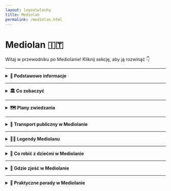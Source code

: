 ```yaml
---
layout: layoutwlochy
title: Mediolan
permalink: /mediolan.html
---
```


# Mediolan 🇮🇹

Witaj w przewodniku po Mediolanie! Kliknij sekcję, aby ją rozwinąć 👇

---

<details>
   <summary><strong>📌 Podstawowe informacje</strong></summary> 
   <h3>🕶️ Mediolan – moda, marmur i madonny na dachach</h3> 
   <p> Mediolan to miasto, które nosi okulary przeciwsłoneczne nawet w deszczu. Stolica Lombardii i włoskiego stylu życia – elegancka, szybka i zawsze dobrze ubrana. To tutaj moda spotyka gotyk, a espresso wypija się szybciej niż zdążysz powiedzieć „Versace”. </p> 
   <p> Choć słynie z wybiegów i designu, Mediolan to też historia, którą czuć między marmurowymi filarami katedry i na brukowanych placach. To miasto Leonardo da Vinci, opery w La Scali, aperola z widokiem na Duomo i tramwajów, które wyglądają jak z pocztówki z lat 60. 
   </p> 
   <p> Niech Cię nie zwiedzie chłodniejszy północny klimat – mediolańskie serce bije gorąco, zwłaszcza gdy lokalna drużyna gra derbowy mecz. A jeśli myślisz, że Mediolan to tylko zakupy, to… masz trochę racji. Ale też bardzo się mylisz. To miasto z duszą – choć czasem ukrytą za designerską fasadą. 
   </p> 
   <h3>🛬 Jak się dostać do Mediolanu?</h3>
   <ul> 
      <li><strong>Samolotem:</strong> Mediolan ma aż 3 lotniska! Najbliżej centrum jest Linate (LIN), popularne są też Malpensa (MXP) i Bergamo (BGY) – to ostatnie to klasyk low-costów.</li>
      <li><strong>Pociągiem:</strong> Z innych miast Włoch (np. Rzym, Florencja, Neapol) złapiesz szybki pociąg Trenitalia lub Italo. Wysiądź na stacji <strong>Milano Centrale</strong> – jednej z najbardziej imponujących stacji kolejowych w Europie.</li> 
   </ul> 
   <h3>🚇 Komunikacja miejska</h3> 
   <p> Metro, tramwaje, autobusy – wszystko działa sprawnie (to nie Neapol 😄). Są 4 linie metra, w tym linia M4, która z Linate do centrum śmiga szybciej niż influencerzy do aperolka. Bilety kupisz w automatach, aplikacjach lub kioskach – obowiązuje jeden system biletowy ATM. 
   </p> 
   <h3>🛍️ Zakupy, styl i luksus</h3>
   <p> Galleria Vittorio Emanuele II to nie galeria handlowa – to katedra konsumpcji. Sklepy, które znasz z modowych żurnali, i turyści kręcący się wokół mozaiki byka dla szczęścia. A jak chcesz taniej – wybierz Corso Buenos Aires albo miejskie outlety. Styl znajdziesz tu nawet na przystanku tramwajowym. </p> 
</details>

---

<details>
  <summary><strong>🏛️ Co zobaczyć</strong></summary>

  <details>
    <summary><strong>⛪ Katedra Duomo – koronka z marmuru</strong></summary>
    <p><strong>Współrzędne:</strong> <em>45.4642° N, 9.1900° E</em></p>
   
     <p> Jeśli Mediolan ma serce, to bije ono właśnie tutaj – z marmuru, z iglicami i z 3500 rzeźbami, które patrzą na Ciebie z każdej strony. <strong>Duomo di Milano</strong> to nie tylko największa katedra we Włoszech (po Watykanie), ale i jeden z najbardziej imponujących budynków gotyckich na świecie. Budowano ją przez... 600 lat. Włoska precyzja + tempo espresso? Niekoniecznie. Ale efekt? Absolutnie wart każdej dekady. 
     </p>
     <p> Z zewnątrz wygląda jak marmurowy tort weselny z koroną z iglic – a na szczycie czuwa <strong>Madonnina</strong>, złota figurka Maryi, która strzeże miasta z wysokości 108 metrów. Podobno nikt nie może budować wyżej niż ona, dlatego wiele nowoczesnych wieżowców... ma kopie Madonniny na dachu. Sprytne. 
     </p> 
     <p> Wnętrze? Ciemne, majestatyczne i monumentalne. Filary grube jak sekwoje, witraże jak obrazy z Photoshopa sprzed 500 lat, a organy tak potężne, że można by nimi zagrać hymn dla całego Lombardii. W środku znajdziesz też relikwie, posągi, a nawet – uwaga – gwoździe z krzyża Chrystusa (według legendy). Jeden z nich jest wystawiany raz do roku podczas uroczystej procesji z udziałem arcybiskupa... i specjalnego koszyczka na sznurku. Włosi potrafią. 
     </p> 
     <p> Największy hit to jednak <strong>tarasy na dachu</strong>. Windą (albo schodami, jeśli jesteś w formie) można się wspiąć na dach katedry i przejść się pośród iglic, rzeźb i chimerycznych potworów. Panorama Mediolanu, a przy dobrej pogodzie – widok aż po Alpy. Idealne miejsce na zdjęcia, kontemplację... albo Aperola po zejściu. 
     </p> 
     <ul>
     <li><strong>Wstęp do katedry:</strong> ok. 5–8€</li>
     <li><strong>Tarasy (schody lub winda):</strong> 10–15€ (w zależności od opcji)</li> 
     <li><strong>Godziny otwarcia:</strong> ok. 9:00–19:00</li> 
     <li><strong>Wskazówka:</strong> Weź okulary przeciwsłoneczne – marmur naprawdę odbija światło!</li>
     </ul>
  </details>

  <details>
    <summary><strong>🎨 Galeria Vittorio Emanuele II – świątynia zakupów</strong></summary>
    <p><strong>Współrzędne:</strong> <em>45.4663° N, 9.1895° E</em></p>

<p> Witamy w najbardziej stylowej galerii handlowej, jaką widziała Europa – <strong>Galleria Vittorio Emanuele II</strong>, zwana też „salonem Mediolanu”. To tutaj marmur spotyka żelazo, luksus ociera się o historię, a cappuccino kosztuje tyle, co pół pizzy... ale za to z widokiem na kopułę jak z pałacu. 
</p>
<p> Zbudowana w XIX wieku ku czci pierwszego króla zjednoczonych Włoch – Vittorio Emanuele II – galeria miała być wizytówką postępu, klasy i dobrego smaku. I udało się – to nie tylko miejsce na zakupy, ale też architektoniczne cudo. Cztery skrzydła, wielka szklana kopuła, mozaiki na podłodze, freski na ścianach, a nad wszystkim unoszą się marki takie jak Prada, Gucci i Louis Vuitton... czyli trochę jak spacer po Instagramie w wersji premium. 
</p>
<p> Ale nawet jeśli nie planujesz wydawać fortuny na skórzaną torebkę, warto tu przyjść dla <strong>tradycji</strong>. W samym środku galerii znajdziesz mozaikę z bykiem – a dokładniej z jego... częściami, które przynoszą szczęście. Trzeba stanąć piętą na jego genitaliach i obrócić się trzy razy dookoła. Tak, serio. Tak robią wszyscy – od turystów po garniturowców z dzielnicy biznesowej. 
</p> 
<p> Galeria łączy dwa najważniejsze punkty w Mediolanie – Katedrę Duomo i Teatr La Scala. Więc nawet jeśli nie planujesz zakupów, przejście przez nią to jak spacer przez historię z dodatkiem złotej karty kredytowej. A jeśli chcesz chłonąć klimat jak prawdziwy mediolańczyk – usiądź w jednej z historycznych kawiarni, zamów espresso, załóż okulary przeciwsłoneczne (nawet w środku) i po prostu... wyglądaj świetnie. 
</p> 
    
  </details>

  <details>
    <summary><strong>🖼️ Ostatnia Wieczerza – więcej niż mural</strong></summary>
    <p><strong>Współrzędne:</strong> <em>45.4658° N, 9.1704° E</em></p>
    <p>
      Dzieło Leonarda da Vinci, które zna cały świat – i które ma więcej teorii spiskowych niż odcinki "Z Archiwum X". Znajduje się w refektarzu klasztoru Santa Maria delle Grazie i przetrwało wojny, wilgoć i nadgorliwych konserwatorów. 
    </p>
    <p>
      Oglądanie „Ostatniej Wieczerzy” to niemal rytuał: mała grupa, krótki czas, zero fleszy. Ale warto – scena, emocje, symbolika, wszystko to sprawia, że patrzysz i myślisz: „Wow, to naprawdę to!” (albo: „Czemu Jezus nie ma jedzenia?”).
    </p>
  </details>

  <details>
    <summary><strong>🏰 Zamek Sforzów – średniowieczny kolos z atrium</strong></summary>
    <p><strong>Współrzędne:</strong> <em>45.4700° N, 9.1795° E</em></p> 
    <p> <strong>Castello Sforzesco</strong> to prawdziwa perła Mediolanu – monumentalna forteca, która widziała więcej wojen, buntów i renesansowego dramatu niż niejeden sezon „Rodu Smoka”. Zbudowany w XV wieku przez potężny ród Sforzów, był nie tylko bastionem obronnym, ale i elegancką rezydencją. A dziś? To zamek, który łączy w sobie historię, sztukę i odrobinę mediolańskiego ego. 
    </p> 
    <p> Na pierwszy rzut oka wygląda jak klasyczna warownia – potężne mury, fosa, masywna brama. Ale wewnątrz kryje się cały świat – od muzeów, przez freski Leonarda da Vinci, po spokojne dziedzińce, gdzie można odpocząć w cieniu wieży. Tak, <strong>Leonardo</strong> też tu działał – ozdabiał komnaty, zanim został bohaterem książek Dana Browna. 
    </p> 
    <p> Zamek jest ogromny – i można go zwiedzać godzinami. Znajdziesz tu m.in. <strong>Muzeum Sztuki Antycznej</strong>, <strong>Pinakotekę</strong> z dziełami mistrzów włoskich, kolekcję instrumentów muzycznych i… rzeźbę nie byle jaką, bo <strong>ostatnie, niedokończone dzieło Michała Anioła – „Rondanini Pietà”</strong>. Tyle renesansu w jednym miejscu, że człowiek czuje się mądrzejszy już po wejściu. 
    </p> 
    <p> Ale nawet jeśli nie jesteś fanem muzeów, warto tu przyjść – posiedzieć na dziedzińcu, zrobić zdjęcie z fontanną (słynna „Fontana di Piazza Castello”) albo przejść przez zamek prosto do <strong>Parco Sempione</strong> – zielonych płuc Mediolanu. Świetne miejsce na piknik, chill i obserwację lokalnych, jak grają w piłkę lub wyprowadzają psy, które wyglądają lepiej niż większość ludzi na lotniskach. 
    </p> 
    <ul>
    <li><strong>Wstęp na dziedziniec:</strong> darmowy</li> 
       <li><strong>Wstęp do muzeów:</strong> 5€ (darmowy w pierwszą niedzielę miesiąca)</li> 
       <li><strong>Czas zwiedzania:</strong> od 1 godziny do pół dnia – zależnie od apetytu na sztukę i historię</li>
    </ul>
  </details>

  <details>
    <summary><strong>🌉 Navigli – kanały z duszą i drinkiem</strong></summary>
    <p><strong>Współrzędne:</strong> <em>45.4474° N, 9.1607° E</em></p>
    <p>
      Dawniej system transportowy i przemysłowy, dziś mekka wieczornych spacerów i aperitivo. Navigli to dzielnica kanałów, które przypominają Wenecję… tylko z większą ilością barów i mniej turystycznym klimatem. 
    </p>
    <p>
      Wieczorem zamienia się w jedno wielkie spotkanie towarzyskie. Siadasz przy wodzie, zamawiasz Aperola i zakąski, i czujesz się jak mieszkaniec Mediolanu z katalogu – tylko bardziej autentycznie. W soboty są też targi vintage i sztuki, a nocą – muzyka, śmiech i światła odbijające się w wodzie.
    </p>
  </details>
   
<details>
  <summary><strong>🕵️ Sekretne miejsca Mediolanu</strong></summary>

  <details>
    <summary><strong>🚋 Tramwaj widokowy nr 1 – retro jazda przez historię</strong></summary>
    <p> Zapomnij na chwilę o metrze i taksówkach – jeśli chcesz poczuć Mediolan w stylu vintage, wskakuj do <strong>tramwaju nr 1</strong>. To nie tylko środek transportu, to podróż w czasie… z przystankami! </p> <p> Tramwaje tej linii to odrestaurowane wagoniki z lat 20. XX wieku, które nadal kursują po ulicach miasta. Drewniane siedzenia, mosiężne poręcze, skrzypiące drzwi i panorama Mediolanu za oknem – czego chcieć więcej? Może tylko ciepłej focacci na drogę. </p> <p> Trasa przebiega przez najpiękniejsze części miasta: od <strong>Piazza Castello</strong> przez <strong>Via Manzoni</strong>, <strong>Corso Sempione</strong>, aż do spokojniejszych dzielnic północnych. Nie spieszy się, nie hałasuje – idealna opcja na spokojną obserwację miasta z klimatyzacją… lat 30. </p> <ul> <li><strong>Bilet:</strong> 2,20€ (standardowy bilet ATM, ważny 90 minut)</li> <li><strong>Start:</strong> Piazza Castello lub Cairoli</li> <li><strong>Styl jazdy:</strong> retro chill z widokiem</li> </ul>
  </details>

  <details>
    <summary><strong>🔔 Torre del Gombito – wieża, której nikt nie szuka… a szkoda</strong></summary>
    <p><strong>Współrzędne:</strong> <em>45.7040° N, 9.6639° E</em></p>
     <p> Mediolan to miasto mody, betonu i espresso na stojąco… ale ma też swoje ciche, zielone zakątki. Jednym z nich jest <strong>ukryty ogród przy Palazzo Brera</strong> – miejsce, o którym nie wie nawet większość turystów. A szkoda! </p> <p> Za masywnymi drzwiami Galerii Brera kryje się uroczy ogród botaniczny – mały, romantyczny i zadziwiająco spokojny. Kiedyś należał do jezuitów, dziś to oaza ciszy, pełna roślin, ławeczek i klimatu jak z powieści historycznej (ale bez inkwizycji). </p> <p> Znajdziesz tu stare studnie, rzadkie rośliny i ukryte zaułki – idealne na chwilę odpoczynku między jedną kawą a drugim muzeum. Wstęp wolny, cisza obowiązkowa, a Instagram będzie zachwycony. </p> <ul> <li><strong>Lokalizacja:</strong> Via Brera 28 (wejście przez dziedziniec Pinacoteca di Brera)</li> <li><strong>Wstęp:</strong> darmowy</li> <li><strong>Idealny czas wizyty:</strong> wczesne popołudnie – najwięcej słońca i najmniej ludzi</li> </ul>
  </details>

 <details>
  <summary><strong>❤️ Tunel Miłości – zielony zakątek zakochanych</strong></summary>
    <p><strong>Współrzędne:</strong> <em>45.4506° N, 9.1663° E</em></p>
  <p>
    Nie trzeba jechać do Japonii, żeby przejść się przez romantyczny tunel z roślin – <strong>Mediolan ma własny Tunel Miłości</strong>, i to całkiem nieźle ukryty. Znajdziesz go w pobliżu <em>Porta Genova</em>, przy trasie dawnej kolejki towarowej, zamienionej dziś w coś między parkiem, galerią i... idealnym tłem do zdjęć.
  </p>

  <p>
    Tunel powstał z naturalnie rosnących bluszczy i krzewów, które utworzyły gęsty, zielony korytarz. Latem – cień i chłód. Wiosną – kwiaty i zakochani z piknikiem. Jesienią – złote liście. Zimą... no cóż, wtedy trzeba użyć wyobraźni.
  </p>

  <p>
    To miejsce ma wyjątkową atmosferę – idealne na romantyczny spacer, zaręczyny (nie przesadzam!) albo po prostu chwilę spokoju w wielkim mieście. Legenda głosi, że para, która przejdzie przez cały tunel trzymając się za ręce i nie puści dłoni, będzie razem na zawsze. Jeśli to nie magia, to nie wiem, co nią jest.
  </p>

  <ul>
    <li><strong>Lokalizacja:</strong> Via Tortona / Via Voghera (okolice Porta Genova)</li>
    <li><strong>Wstęp:</strong> oczywiście darmowy</li>
    <li><strong>Protip:</strong> przyjdź o zachodzie słońca – światło robi cuda</li>
  </ul>
</details>

<details>
  <summary><strong>🕯️ San Bernardino alle Ossa – kaplica z kośćmi</strong></summary>
   <p><strong>Współrzędne:</strong> <em>45.4615° N, 9.1948° E</em></p>
  <p>
    Myślisz, że Mediolan to tylko moda, design i luksusowe butiki? A co powiesz na... ściany wyłożone ludzkimi czaszkami? <strong>San Bernardino alle Ossa</strong> to jedno z najbardziej niepokojących, a zarazem fascynujących miejsc w mieście. 
  </p>

  <p>
    Położona tuż obok Piazza Santo Stefano kaplica została zbudowana w XIII wieku przy dawnym szpitalu i kostnicy. Kiedy zabrakło miejsca na cmentarzu, kości zaczęto przenosić właśnie tutaj – i... ozdabiać nimi ściany. Efekt? Gotycko-barokowy klimat, który robi wrażenie nawet na najbardziej odpornych turystach.
  </p>

  <p>
    Atmosfera tego miejsca jest absolutnie wyjątkowa – mistyczna, trochę makabryczna, ale i... spokojna. To nie atrakcja dla każdego, ale jeśli lubisz odkrywać ukryte historie i miejsca, które nie pojawiają się w przewodnikach, to musisz tu zajrzeć.
  </p>

  <ul>
    <li><strong>Lokalizacja:</strong> Piazza Santo Stefano, kilka minut pieszo od Duomo</li>
    <li><strong>Wstęp:</strong> darmowy, choć mile widziana jest symboliczna ofiara</li>
    <li><strong>Tip:</strong> najlepiej odwiedzać rano lub poza godzinami szczytu – cisza dodaje klimatu</li>
  </ul>
</details>


</details>

</details>

---

<details>
  <summary><strong>🗺️ Plany zwiedzania</strong></summary>

 <details> <summary><strong>📅 Dzień 1 – dzień pełen stylu, sztuki i... Aperola</strong></summary>

  <h3>⛪ Start przy Katedrze Duomo</h3>
  <p>
    Zacznij dzień z rozmachem – pod Katedrą, która wygląda, jakby ktoś postawił gotycki tort z marmuru. Zrób zdjęcie z gołębiem (jeśli się da), wejdź do środka i nie zapomnij o <strong>wejściu na dach</strong> – widok jak z filmu o aniołach!
  </p>

  <h3>🛍️ Galleria Vittorio Emanuele II</h3>
  <p>
    Po modlitwie – modowe szaleństwo. Przejdź się po jednej z najstarszych galerii handlowych świata. Poszukaj mozaiki z bykiem – i zakręć obcasem na jego "klejnotach". Podobno przynosi szczęście... i rabaty.
  </p>

  <h3>🏰 Zamek Sforzów i Park Sempione</h3>
  <p>
    Spacer do zamku, gdzie kiedyś rządzili możni, dziś królują turyści i pawie. Wpadnij do muzeów (jeśli masz czas), a potem odpocznij w Parku Sempione – najlepiej z lodem w ręku i słońcem na twarzy. A może piknik?
  </p>

  <h3>🍕 Lunch – pizza albo risotto alla milanese</h3>
  <p>
    Czas na paliwo! Wybierz klasykę lombardzką: <strong>risotto z szafranem</strong> albo pizzę (bo czemu nie?). Świetne miejsca to <em>Piz</em> lub <em>Trattoria Milanese</em>. Zjesz, jakbyś był u włoskiej nonny.
  </p>

  <h3>🎨Ukryty ogród przy Corso di Porta Venezia</h3>
  <p>
    Tylko wtajemniczeni wiedzą, że przy ulicy z butikami kryje się zielony sekret – <strong>Giardino Perego</strong>. Mały park z palmami, cichy, idealny na oddech od miejskiego hałasu. I jeszcze lepszy do zdjęcia na Instagrama.
  </p>

  <h3>🚃 Przejażdżka widokowym tramwajem</h3>
  <p>
    Wsiądź do starego <strong>żółtego tramwaju nr 1</strong> – drewniane ławki, stukot torów, widoki na mediolańskie kamienice. Wersja slow travel dla tych, którzy nie lubią biegać z planem zwiedzania jak po espresso.
  </p>

  <h3>📸 Sekretne miejsce: Vicolo dei Lavandai</h3>
  <p>
    Stary zaułek pralni nad kanałem Naviglio Grande. Niby nic, a czaruje jak scenografia z filmu. Idealne miejsce na zdjęcia z klimatem i chwilę ciszy przed wieczornym szaleństwem.
  </p>

  <h3>🍹 Aperitivo time!</h3>
  <p>
    Udaj się nad Navigli – najbardziej klimatyczne miejsce na wieczorny <strong>Aperol Spritz</strong>. Wybierz bar z tarasem, zamów drinka i ciesz się bufetem przekąsek, które w Mediolanie często są lepsze niż niejedna kolacja.
  </p>

  <h3>🌙 Spacer poświetlonymi kanałami</h3>
  <p>
    Na zakończenie dnia – spacer wzdłuż kanałów, gdzie lampki odbijają się w wodzie, ludzie grają na gitarze, a ty myślisz, że jednak się zakochałeś… w tym mieście. I bardzo dobrze!
  </p>
</details>

<details>
  <summary><strong>📅 Dzień 2 – Wycieczka nad Jezioro Como</strong></summary>

  <h3>🚆 Pociąg z Mediolanu do Como</h3>
  <p>
    Wstań wcześniej, złap kawę i wsiądź w pociąg <strong>Trenord</strong> z dworca <strong>Milano Cadorna</strong> do stacji <strong>Como Lago</strong>. Podróż trwa niecałą godzinę, a widoki już za oknem zaczną Cię zachwycać.
  </p>

  <h3>🌊 Spacer po Como i wizyta przy jeziorze</h3>
  <p>
    Po przyjeździe idź prosto nad jezioro. Nadbrzeżna promenada z widokiem na góry i łódki to idealne miejsce na początek dnia. Możesz też odwiedzić katedrę <strong>Duomo di Como</strong> – trochę jak miniaturowy kuzyn tego z Mediolanu.
  </p>

  <h3>🚠 Kolejką na Brunate</h3>
  <p>
    Wsiądź w <strong>Funicolare Como–Brunate</strong> – klimatyczną kolejkę, która zabierze Cię na wzgórze. W kilka minut znajdziesz się <strong>na tarasie widokowym</strong> z panoramą jeziora, miasteczka i Alp w tle. Widok wart każdego euro!
  </p>

  <h3>🛥️ Rejs po jeziorze (np. do Bellagio)</h3>
  <p>
    Wróć na dół i wskocz na prom! <strong>Bellagio</strong> to klasyk: miasteczko z kolorowymi kamieniczkami, eleganckimi ogrodami i nastrojem jak z filmu. Rejs trwa około 45 minut – usiądź na pokładzie i ciesz się każdą falą.
  </p>

  <h3>🍝 Lunch w Bellagio</h3>
  <p>
    Wybierz knajpkę z widokiem na wodę. Polecam klasyczne <strong>pasta al pesce di lago</strong> (makaron z rybą jeziorną) albo risotto. Po lunchu – obowiązkowy spacer po wąskich uliczkach, gdzie co drugi sklepik pachnie lawendą i limoncello.
  </p>

  <h3>🏞️ Ogrody Villa Melzi (opcjonalnie)</h3>
  <p>
    Jeśli masz jeszcze czas (i energię), zajrzyj do ogrodów <strong>Villa Melzi</strong> – zielony raj z rzeźbami, ścieżkami i miejscem na odpoczynek w cieniu palm. Idealne miejsce na „nicnierobienie” w wersji premium.
  </p>

  <h3>⛴️ Powrót promem do Como</h3>
  <p>
    Wsiądź na prom powrotny (z Bellagio lub innego miasteczka) i daj się ponieść spokojnej tafli jeziora. To rejs, który zrelaksuje Cię bardziej niż dzień w spa.
  </p>

  <h3>🚆Pociąg z Como do Mediolanu</h3>
  <p>
    Ostatnie spojrzenie na jezioro, kawa na wynos z dworca i w drogę powrotną. Wrócisz do Mediolanu z głową pełną widoków i planem, by kiedyś tu zamieszkać. Choćby na emeryturze.
  </p>

  <h3>🌇 Kolacja i aperitivo na Navigli</h3>
  <p>
    Po dniu spędzonym z naturą – powrót do miejskiego zgiełku. Wskocz w tramwaj, udaj się na Navigli i zakończ dzień kieliszkiem <strong>Aperola</strong> i pizzą z bufetu. Zasłużyłeś.
  </p>

</details>
<details>
  <summary><strong>📅 Dzień 3 – Sztuka, nauka i nowoczesność</strong></summary>

  <h3>🎨 Pinakoteka Brera – sztuka, która patrzy</h3>
  <p>
    Zacznij od zanurzenia się w świecie sztuki w <strong>Pinacoteca di Brera</strong>, jednej z najważniejszych galerii we Włoszech. Znajdziesz tu dzieła Caravaggia, Rafaela i Mantegni, a sam budynek to architektoniczna perełka. Nawet jeśli nie jesteś koneserem – zachwycisz się.
  </p>

  <h3>🧠 Muzeum Nauki i Techniki – Leonardo czeka</h3>
  <p>
    Wizyta w <strong>Muzeum Leonarda da Vinci</strong> to gratka nie tylko dla fanów techniki. Zobaczysz tam modele maszyn zaprojektowanych przez mistrza Leonarda, łodzie podwodne, pociągi, samoloty i... interaktywne wystawy, które rozbudzą wewnętrzne dziecko. Nawet to śpiące.
  </p>

  <h3>🌆 Dzielnica Brera – romantyczne zaułki i butiki</h3>
  <p>
    Po intensywnej dawce wiedzy – coś dla duszy i oczu. Spacer po dzielnicy <strong>Brera</strong> to jak przechadzka po planie filmowym: brukowane uliczki, klimatyczne knajpki, galerie sztuki i bohema artystyczna przy espresso. Tu Mediolan pokazuje swoją wrażliwą, estetyczną stronę.
  </p>

  <h3>🏙️ Bosco Verticale i Piazza Gae Aulenti – nowoczesny Mediolan</h3>
  <p>
    Czas na kontrast: skok do nowoczesności. Przenieś się do rejonu <strong>Porta Nuova</strong>, gdzie rosną futurystyczne wieżowce, a <strong>Bosco Verticale</strong> – „pionowy las” – pokazuje, jak połączyć naturę z architekturą. <strong>Piazza Gae Aulenti</strong> to idealne miejsce na chwilę odpoczynku z widokiem na... przyszłość.
  </p>

  <h3>🛍️ Ostatnie zakupy – Corso Como lub Galeria Rinascente</h3>
  <p>
    Jeżeli w plecaku zostało miejsce (i w budżecie też), wstąp na <strong>Corso Como</strong> – modną uliczkę z butikami i showroomami. A jeśli szukasz klasyki – Galeria <strong>Rinascente</strong> przy Duomo oferuje wszystko: od dizajnu po jedzenie. Na jej dachu czeka bar z widokiem na katedrę!
  </p>

  <h3>🍷 Kolacja pożegnalna – z widokiem albo klimatem</h3>
  <p>
    Na ostatnią kolację wybierz coś wyjątkowego – restaurację z widokiem na dachy Mediolanu lub uroczą trattorię z domowym makaronem i winem. Pora podsumować w myślach podróż i... planować kolejną.
  </p>

</details>

</details>


---


  <details>
  <summary><strong>🚌 Transport publiczny w Mediolanie</strong></summary>
  <p>
    Mediolan to miasto, które lubi elegancję, ale też efektywność. Na szczęście tutejszy transport publiczny działa jak dobrze naoliwiona włoska maszyna do espresso – szybko, sprawnie i z klasą (czasem z drobnym opóźnieniem, ale to przecież Włochy, więc <em>tranquillo</em>).
  </p>

  <h3>🚇 Metro – Twoja nowa najlepsza przyjaciółka</h3>
  <p>
    Miasto ma <strong>cztery linie metra</strong>:
  </p>
  <ul>
    <li><strong>M1 (czerwona)</strong> – od dzielnic mieszkalnych do centrum (łączy m.in. Duomo, Cadorna, San Babila)</li>
    <li><strong>M2 (zielona)</strong> – idealna jeśli chcesz dojechać do Navigli lub stacji kolejowych</li>
    <li><strong>M3 (żółta)</strong> – błyskawicznie dowozi Cię na dworzec Milano Centrale</li>
    <li><strong>M5 (fioletowa)</strong> – nowoczesna, cicha i automatyczna – dla fanów futurystycznych wagoników</li>
  </ul>
  <p>
    Metro działa od około <strong>6:00 do północy</strong>, a w weekendy trochę dłużej. Jest szybkie i czytelne – nawet jeśli Twój włoski kończy się na „ciao” i „gelato”.
  </p>

  <h3>🚋 Tramwaje – retro na kółkach</h3>
  <p>
    Niektóre tramwaje w Mediolanie mają po 80 lat i wyglądają jak wehikuły czasu – drewniane ławki, mosiężne uchwyty, skrzypienie przy zakrętach. Ale nie daj się zwieść – to nie muzeum, to pełnoprawny środek transportu. 
    <br>Linia <strong>1</strong> to klasyka z widokiem na Duomo, <strong>linie 3 i 9</strong> są świetne do eksploracji miasta z fotela z widokiem.
  </p>

  <h3>🚌 Autobusy i trolejbusy – backup plan</h3>
  <p>
    Jeśli metro i tramwaj nie dojeżdżają tam, gdzie chcesz, autobus na pewno to zrobi. Nie są tak efektowne jak metro, ale mają swoje zalety – zwłaszcza nocą, bo <strong>nocne linie jeżdżą po północy</strong>, kiedy metro śpi.
  </p>

  <h3>🎫 Bilety – jak nie dostać mandatu za 60€</h3>
  <ul>
    <li><strong>Bilet jednorazowy:</strong> 2,20€ – ważny 90 minut od skasowania (na metro, tramwaj, autobus)</li>
    <li><strong>Bilet dzienny (24h):</strong> 7,60€ – zwiedzasz cały dzień bez stresu</li>
    <li><strong>Bilet 3-dniowy:</strong> 13€ – dobra opcja przy intensywnym zwiedzaniu</li>
  </ul>
  <p>
    Kupisz je w automatach na stacjach metra, w kioskach (szukaj napisu <em>"Rivendita biglietti ATM"</em>) albo przez aplikację <strong>ATM Milano</strong>.
    <br><strong>Kasuj</strong> przed wejściem do metra lub zaraz po wejściu do tramwaju/autobusu.
  </p>

  <h3>🚉 Pociągi i karty turystyczne</h3>
  <ul>
    <li><strong>Milano Centrale</strong> – główny dworzec, z którego dojedziesz do Bergamo, Como, Wenecji czy Rzymu</li>
    <li><strong>MilanoCard</strong> i inne karty turystyczne</li>
    <li>Dla dłuższych pobytów – rozważ <strong>karnet ATM</strong> lub bilet tygodniowy</li>
  </ul>

  <h3>🚴 Dodatki dla aktywnych</h3>
  <p>
    Jeśli lubisz rowery lub hulajnogi – Mediolan ma wypożyczalnie działające przez aplikację: <strong>BikeMi</strong>, <strong>Dott</strong>, <strong>Lime</strong> i inne. Idealne na krótkie dystanse i zwiedzanie Navigli bez korków.
  </p>

  <p>
    Transport w Mediolanie nie tylko działa – on Cię zabierze wszędzie tam, gdzie dzieje się coś ważnego. A jeśli się zgubisz? To świetna wymówka, by wypić kawę i zapytać przechodnia. Z uśmiechem. To przecież Mediolan!
  </p>

  
  <h3>✈️ Dojazd z lotnisk do Mediolanu</h3>

  <p>🛬 Lotnisko Malpensa (MXP) – największe</p>
   <ul>
    <li><strong>🚆 Pociąg Malpensa Express:</strong> ok. 50 minut do Milano Centrale lub Cadorna, koszt ok. <strong>13€</strong></li>
    <li><strong>🚌 Autobus (Malpensa Shuttle / Terravision):</strong> ok. 50–60 minut do Milano Centrale, cena ok. <strong>10€</strong></li>
    <li><strong>🚖 Taxi:</strong> ok. 45–60 minut, stała taryfa <strong>95€</strong></li>
  </ul>

  <p>🛬 Lotnisko Bergamo Orio al Serio (BGY)</p>
  <ul>
    <li><strong>🚌 Autobus (Terravision, Flixbus, Autostradale):</strong> ok. 50 minut do Milano Centrale, cena ok. <strong>10€</strong></li>
    <li><strong>🚖 Taxi:</strong> ok. 60–75 minut, koszt ok. <strong>100–130€</strong></li>
  </ul>

  <p>🛬 Lotnisko Linate (LIN) – najbliżej centrum</p>
  <ul>
    <li><strong>🚌 Autobus miejski (linia 73):</strong> do Piazza San Babila (blisko Duomo), bilet <strong>2,20€</strong>, czas ok. 25 minut</li>
    <li><strong>🚌 Linate Shuttle:</strong> do Milano Centrale, czas ok. 25 minut, koszt ok. <strong>5€</strong></li>
    <li><strong>🚖 Taxi:</strong> ok. 15–25 minut, koszt ok. <strong>30–40€</strong></li>
  </ul>

</details>

---
<details>
  <summary><strong>🧙‍♂️ Legendy Mediolanu</strong></summary>

  <h3>🪞 Kolumna z Diabelskimi Dziurami (Colonna del Diavolo)</h3>
  <p><strong>📍 Współrzędne:</strong> <em>45.4628° N, 9.1854° E</em></p>
  <p>
    Tuż przy bazylice św. Ambrożego stoi niepozorna kolumna z... dwoma dziurami. Według legendy to ślady po rogach samego diabła, który chciał porwać św. Ambrożego. Święty jednak się nie dał, a diabeł – wściekły – wbił w kolumnę rogi i zniknął. Dziś mówi się, że z otworów czuć zapach siarki, a czasem – słychać szepty. Nie polecamy przystawiać ucha zbyt blisko.
  </p>

  <h3>👁️‍🗨️ Bazylika św. Eustorgiusza – Trzej Królowie i ukryta krypta</h3>
  <p><strong>📍 Współrzędne:</strong> <em>45.4544° N, 9.1877° E</em></p>
  <p>
    W tej bazylice, ukrytej w dzielnicy Ticinese, znajdują się relikwie Trzech Króli. Legenda głosi, że ich szczątki sprowadzono tu z Konstantynopola w IV wieku. Dziś jednak część z nich znajduje się w Kolonii (Niemcy), bo w średniowieczu zostały zrabowane. Mediolańczycy nigdy nie pogodzili się z tą stratą. Podziemia bazyliki i tajemnicza kaplica to miejsce cichej magii i średniowiecznej atmosfery.
  </p>

  <h3>🕯️ Kościół San Bernardino alle Ossa – kaplica czaszek</h3>
  <p><strong>📍 Współrzędne:</strong> <em>45.4632° N, 9.1941° E</em></p>
  <p>
    To jedno z najbardziej osobliwych miejsc w Mediolanie. W niewielkiej kaplicy znajdują się dziesiątki czaszek i kości ułożonych na ścianach – ozdobnie i makabrycznie zarazem. Powstała w XIII wieku, gdy cmentarz był przepełniony. Mówi się, że nocą słychać szepty i modlitwy zza ścian... ale równie dobrze to wyobraźnia podpowiada takie historie.
  </p>

  <h3>🪄 Zegar Śmierci przy Piazza Mercanti</h3>
  <p><strong>📍 Współrzędne:</strong> <em>45.4645° N, 9.1857° E</em></p>
  <p>
    W średniowieczu Piazza Mercanti było sercem miejskiego handlu, ale i... miejscem publicznych egzekucji. Na jednej z kolumn miał się znajdować zegar, który wybijał godzinę śmierci skazanych. Choć zegar już nie istnieje, lokalni przewodnicy pokazują miejsce, gdzie kiedyś wisiał. Według opowieści, niektórzy w nocy nadal słyszą jego bicie...
  </p>

</details>


---

<details>
  <summary><strong>🎈 Co robić z dziećmi w Mediolanie</strong></summary>

  <h3>🦖 MUBA – Museo dei Bambini</h3>
  <p><strong>📍 Współrzędne:</strong> <em>45.4476° N, 9.1993° E</em></p>
  <p>
    To interaktywne muzeum stworzone specjalnie dla dzieci. Znajdziesz tu wystawy, warsztaty i kreatywne zajęcia dostosowane do różnych grup wiekowych – od przedszkolaków po starsze dzieci. Zabawa, nauka i design w jednym! Idealne na deszczowy dzień.
  </p>

  <h3>🚂 Muzeum Nauki i Techniki – Leonardo da Vinci</h3>
  <p><strong>📍 Współrzędne:</strong> <em>45.4603° N, 9.1705° E</em></p>
  <p>
    Największe muzeum techniki we Włoszech z ogromną kolekcją modeli Leonarda da Vinci, samolotami, łodziami podwodnymi i interaktywnymi eksperymentami. Dzieci mogą wejść do prawdziwego wagonu kolejowego czy statku kosmicznego. Nauka przez dotyk – i zero nudy!
  </p>

  <h3>🛝 Parco Sempione – plac zabaw i zamek</h3>
  <p><strong>📍 Współrzędne:</strong> <em>45.4712° N, 9.1767° E</em></p>
  <p>
    Zielona oaza w centrum miasta, tuż za Zamkiem Sforzów. Duży plac zabaw, alejki do jazdy na hulajnodze, staw z kaczkami i dużo miejsca do biegania. Rodzice mogą odpocząć na ławce, a dzieci spalić energię. Idealne miejsce na piknik.
  </p>

  <h3>🐒 Park rozrywki Leolandia (niedaleko Mediolanu)</h3>
  <p><strong>📍 Współrzędne:</strong> <em>45.5911° N, 9.5058° E</em></p>
  <p>
    Jeśli masz więcej czasu – rzut beretem od Mediolanu znajduje się Leolandia: park rozrywki z karuzelami, pokazy bajkowych postaci, miniatura Włoch i strefy tematyczne. Mali fani Świnki Peppy będą zachwyceni! Dojazd z Mediolanu zajmuje około 40 minut.
  </p>

  <h3>🎭 Teatro Colla – spektakle marionetkowe</h3>
  <p><strong>📍 Współrzędne:</strong> <em>45.4678° N, 9.2051° E</em></p>
  <p>
    Tradycyjny teatr lalek, który od dziesięcioleci zachwyca najmłodszych widzów. Kolorowe kostiumy, zabawne postacie i uniwersalne historie – nawet bez znajomości języka dzieci świetnie się tu bawią.
  </p>

  <h3>🍦 Bonus: najlepsze gelato!</h3>
  <p>
    Po intensywnym zwiedzaniu dzieci (i dorośli!) zasługują na lody. Polecamy <strong>La Gelateria della Musica</strong> i <strong>Cioccolati Italiani</strong> – pyszności, które wywołają uśmiech na każdej buzi.
  </p>
</details>


---


<details>
  <summary><strong>🍝 Gdzie zjeść w Mediolanie</strong></summary>

  <h3>🍽️ Trattoria Milanese – klasyka Lombardii</h3>
  <p><strong>📍 Współrzędne:</strong> <em>45.4602° N, 9.1806° E</em></p>
  <p>
    To miejsce, gdzie zjesz jak lokalny mieszkaniec: ossobuco alla milanese, risotto z szafranem i cotoletta wielka jak talerz. Tradycyjna atmosfera, drewniane stoły i serwetki w kratkę – tak właśnie smakuje Mediolan.
  </p>

  <h3>🥩 Osteria del Binari – romantycznie i lokalnie</h3>
  <p><strong>📍 Współrzędne:</strong> <em>45.4517° N, 9.1723° E</em></p>
  <p>
    W klimatycznym ogrodzie blisko Navigli można spróbować lombardzkich klasyków w eleganckim, ale przytulnym stylu. Idealne miejsce na kolację po spacerze wzdłuż kanałów.
  </p>

  <h3>🥖 Panzerotti Luini – street food w stylu mediolańskim</h3>
  <p><strong>📍 Współrzędne:</strong> <em>45.4642° N, 9.1897° E</em></p>
  <p>
    Ikona szybkiego jedzenia w Mediolanie! Panzerotti to smażone (lub pieczone) pierogi z serem, pomidorami i innymi nadzieniami. Lokal mały, kolejki długie – ale warto! Świetna opcja na szybki lunch w centrum.
  </p>

  <h3>🍕 Piz – najlepsza pizza w centrum</h3>
  <p><strong>📍 Współrzędne:</strong> <em>45.4599° N, 9.1855° E</em></p>
  <p>
    Kolorowy wystrój, luźna atmosfera i absolutnie topowe pizze neapolitańskie. Miejsce lubiane przez turystów i lokalsów, bardzo blisko katedry Duomo. Margherita? Obowiązkowo!
  </p>

  <h3>🍔 Flower Burger – roślinna alternatywa</h3>
  <p><strong>📍 Współrzędne:</strong> <em>45.4670° N, 9.1929° E</em></p>
  <p>
    Dla wegan, wegetarian i ciekawskich: kolorowe burgery roślinne z hummusem, burakami, ciecierzycą i domowymi bułkami. Zdrowo, stylowo i z pomysłem.
  </p>

  <h3>💸 Tanie, a dobre: Ravioleria Sarpi</h3>
  <p><strong>📍 Współrzędne:</strong> <em>45.4777° N, 9.1826° E</em></p>
  <p>
    Maleńki lokal w Chinatown serwujący świeżo robione pierożki na parze i smażone, prosto z woka. Świetna jakość i ceny, które zaskakują – pozytywnie!
  </p>

  <h3>🍨 Lody obowiązkowo: Gelateria della Musica</h3>
  <p><strong>📍 Współrzędne:</strong> <em>45.4473° N, 9.1836° E</em></p>
  <p>
    Kultowa lodziarnia, gdzie każda porcja ma nazwę inspirowaną muzyką. Wanilia, pistacja, czekolada – wszystko ręcznie robione, kremowe i bez sztuczności.
  </p>

</details>

---

<details>
  <summary><strong>🧳 Praktyczne porady w Mediolanie</strong></summary>

  <h3>💶 Coperto – zapłać za siedzenie</h3>
  <p>
    W restauracjach często doliczają <em>coperto</em>, czyli opłatę za chleb, wodę, serwetki, powietrze i styl. Zwykle to 2–3€, nawet jeśli tylko wypijesz wodę gazowaną i spojrzysz na kogoś, kto je steka. Nie jest to napiwek – to po prostu "mediolańska kultura".
  </p>

  <h3>💰 Napiwki – nie obowiązkowe, ale miłe</h3>
  <p>
    Mediolańczycy nie oczekują napiwków jak kelnerzy w Nowym Jorku, ale zaokrąglenie rachunku w górę lub zostawienie paru euro to miły gest. W barach wystarczy drobna moneta – uśmiech gratis.
  </p>

  <h3>🛍️ Co warto kupić?</h3>
  <ul>
    <li><strong>Modowe dodatki</strong> – Mediolan to stolica mody. Szale, okulary, torebki? O tak.</li>
    <li><strong>Panettone</strong> – nawet poza świętami. Kup w tradycyjnej cukierni (polecam <em>Pasticceria Marchesi</em>).</li>
    <li><strong>Designerskie gadżety</strong> – sklepy z włoskim wzornictwem znajdziesz na każdym rogu (prawie).</li>
  </ul>

  <h3>🚫 Czego unikać?</h3>
  <ul>
    <li>Restauracji z natarczywym kelnerem łapiącym cię w oczy z menu.</li>
    <li>Przepłacania za kawę przy stoliku w turystycznych miejscach – np. przy Duomo.</li>
    <li>Wchodzenia do metra bez biletu – system działa z bramkami. Żadnych „na gapę”.</li>
  </ul>

  <h3>🗣️ Podstawowe zwroty po włosku</h3>
  <ul>
    <li><strong>Buongiorno</strong> – dzień dobry</li>
    <li><strong>Buonasera</strong> – dobry wieczór</li>
    <li><strong>Quanto costa?</strong> – ile to kosztuje?</li>
    <li><strong>Un cappuccino, per favore</strong> – poproszę cappuccino</li>
    <li><strong>Posso pagare con la carta?</strong> – mogę zapłacić kartą?</li>
  </ul>

  <h3>💳 Karta czy gotówka?</h3>
  <p>
    Mediolan kocha karty – w większości miejsc zapłacisz nawet za espresso. Ale miej przy sobie parę euro – czasem automaty biletowe lub kioski lubią mówić: „oggi solo contanti”.
  </p>

  <h3>🕶️ Styl się liczy</h3>
  <p>
    To Mediolan. Ludzie tu noszą marynarki na spacer z psem. Nikt nie oczekuje od ciebie Versace, ale warto wrzucić coś bardziej „elegancko-casual” niż sandały i skarpety.
  </p>

</details>


